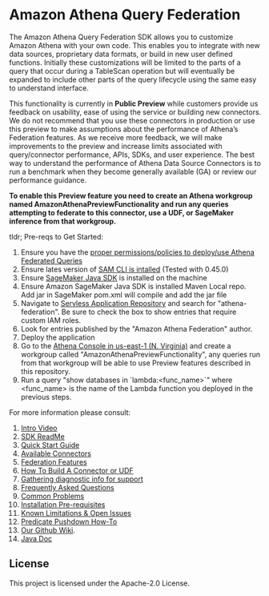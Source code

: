 # Amazon Athena Query Federation

The Amazon Athena Query Federation SDK allows you to customize Amazon Athena with your own code. This enables you to integrate with new data sources, proprietary data formats, or build in new user defined functions. Initially these customizations will be limited to the parts of a query that occur during a TableScan operation but will eventually be expanded to include other parts of the query lifecycle using the same easy to understand interface.

This functionality is currently in **Public Preview** while customers provide us feedback on usability, ease of using the service or building new connectors. We do not recommend that you use these connectors in production or use this preview to make assumptions about the performance of Athena’s Federation features. As we receive more feedback, we will make improvements to the preview and increase limits associated with query/connector performance, APIs, SDKs, and user experience. The best way to understand the performance of Athena Data Source Connectors is to run a benchmark when they become generally available (GA) or review our performance guidance.

**To enable this Preview feature you need to create an Athena workgroup named AmazonAthenaPreviewFunctionality and run any queries attempting to federate to this connector, use a UDF, or SageMaker inference from that workgroup.**

tldr; Pre-reqs to Get Started:
1. Ensure you have the [proper permissions/policies to deploy/use Athena Federated Queries](https://docs.aws.amazon.com/athena/latest/ug/federated-query-iam-access.html)
1. Ensure lates version of [SAM CLI is intalled](https://docs.aws.amazon.com/serverless-application-model/latest/developerguide/serverless-sam-cli-install.html) (Tested with 0.45.0)
1. Ensure [SageMaker Java SDK](https://github.com/aws/aws-sdk-java/tree/master/aws-java-sdk-sagemaker) is installed on the machine 
1. Ensure Amazon SageMaker Java SDK is installed Maven Local repo. Add <packaging>jar</packaging> in SageMaker pom.xml will compile and add the jar file
1. Navigate to [Servless Application Repository](https://console.aws.amazon.com/serverlessrepo/home#/available-applications) and search for "athena-federation". Be sure to check the box to show entries that require custom IAM roles. 
1. Look for entries published by the "Amazon Athena Federation" author.
1. Deploy the application
1. Go to the [Athena Console in us-east-1 (N. Virginia)](https://console.aws.amazon.com/athena/home) and create a workgroup called "AmazonAthenaPreviewFunctionality", any queries run from that workgroup will be able to use Preview features described in this repository.
1. Run a query "show databases in \`lambda:<func_name>\`" where <func_name> is the name of the Lambda function you deployed in the previous steps.

For more information please consult:

 1. [Intro Video](https://www.youtube.com/watch?v=tZia_5qxPkY&feature=youtu.be)
 1. [SDK ReadMe](https://github.com/awslabs/aws-athena-query-federation/blob/master/athena-federation-sdk/README.md)
 1. [Quick Start Guide](https://github.com/awslabs/aws-athena-query-federation/tree/master/athena-example)
 1. [Available Connectors](https://github.com/awslabs/aws-athena-query-federation/wiki/Available-Connectors)
 1. [Federation Features](https://github.com/awslabs/aws-athena-query-federation/wiki/Features)
 1. [How To Build A Connector or UDF](https://github.com/awslabs/aws-athena-query-federation/wiki/How_To_Build_A_Connector_or_UDF)
 1. [Gathering diagnostic info for support](https://github.com/awslabs/aws-athena-query-federation/wiki/Gather_Diagnostic_Info)
 1. [Frequently Asked Questions](https://github.com/awslabs/aws-athena-query-federation/wiki/FAQ)
 1. [Common Problems](https://github.com/awslabs/aws-athena-query-federation/wiki/Common_Problems)
 1. [Installation Pre-requisites](https://github.com/awslabs/aws-athena-query-federation/wiki/Installation_Prerequisites)
 1. [Known Limitations & Open Issues](https://github.com/awslabs/aws-athena-query-federation/wiki/Limitations_And_Issues)
 1. [Predicate Pushdown How-To](https://github.com/awslabs/aws-athena-query-federation/wiki/Predicate-Pushdown-How-To)
 1. [Our Github Wiki](https://github.com/awslabs/aws-athena-query-federation/wiki).
 1. [Java Doc](https://awslabs.github.io/aws-athena-query-federation/)



## License

This project is licensed under the Apache-2.0 License.
